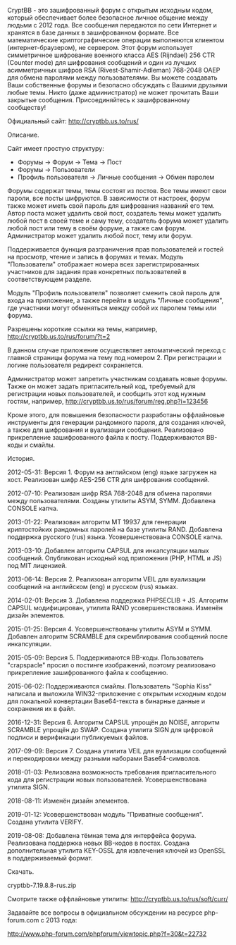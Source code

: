 ﻿CryptBB - это зашифрованный форум с открытым исходным кодом, который обеспечивает более безопасное личное общение между людьми с 2012 года. Все сообщения передаются по сети Интернет и хранятся в базе данных в зашифрованном формате. Все математические криптографические операции выполняются клиентом (интернет-браузером), не сервером. Этот форум использует симметричное шифрование военного класса AES (Rijndael) 256 CTR (Counter mode) для шифрования сообщений и один из лучших асимметричных шифров RSA (Rivest-Shamir-Adleman) 768-2048 OAEP для обмена паролями между пользователями. Вы можете создавать Ваши собственные форумы и безопасно обсуждать с Вашими друзьями любые темы. Никто (даже администратор) не может прочитать Ваши закрытые сообщения. Присоединяйтесь к зашифрованному сообществу!

Официальный сайт: http://cryptbb.us.to/rus/

Описание.

Сайт имеет простую структуру:
- Форумы &#8594; Форум &#8594; Тема &#8594; Пост
- Форумы &#8594; Пользователи
- Профиль пользователя &#8594; Личные сообщения &#8594; Обмен паролем

Форумы содержат темы, темы состоят из постов. Все темы имеют свои пароли, все посты шифруются. В зависимости от настроек, форум также может иметь свой пароль для шифрования названий его тем. Автор поста может удалить свой пост, создатель темы может удалить любой пост в своей теме и саму тему, создатель форума может удалить любой пост или тему в своём форуме, а также сам форум. Администратор может удалить любой пост, тему или форум.

Поддерживается функция разграничения прав пользователей и гостей на просмотр, чтение и запись в форумах и темах. Модуль "Пользователи" отображает номера всех зарегистрированных участников для задания прав конкретных пользователей в соответствующем разделе.

Модуль "Профиль пользователя" позволяет сменить свой пароль для входа на приложение, а также перейти в модуль "Личные сообщения", где участники могут обменяться между собой их паролем темы или форума.

Разрешены короткие ссылки на темы, например, http://cryptbb.us.to/rus/forum/?t=2

В данном случае приложение осуществляет автоматический переход с главной страницы форума на тему под номером 2. При регистрации и логине пользователя редирект сохраняется.

Администратор может запретить участникам создавать новые форумы. Также он может задать пригласительный код, требуемый для регистрации новых пользователей, и сообщить этот код нужным гостям, например, http://cryptbb.us.to/rus/forum/reg.php?i=123456

Кроме этого, для повышения безопасности разработаны оффлайновые инструменты для генерации рандомного пароля, для создания ключей, а также для шифрования и вуализации сообщения. Реализовано прикрепление зашифрованного файла к посту. Поддерживаются BB-коды и смайлы.

История.

2012-05-31: Версия 1. Форум на английском (eng) языке загружен на хост. Реализован шифр AES-256 CTR для шифрования сообщений.

2012-07-10: Реализован шифр RSA 768-2048 для обмена паролями между пользователями. Созданы утилиты ASYM, SYMM. Добавлена CONSOLE капча.

2013-01-22: Реализован алгоритм MT 19937 для генерации криптостойких рандомных паролей на базе утилиты RAND. Добавлена поддержка русского (rus) языка. Усовершенствована CONSOLE капча.

2013-03-10: Добавлен алгоритм CAPSUL для инкапсуляции малых сообщений. Опубликован исходный код приложения (PHP, HTML и JS) под MIT лицензией.

2013-06-14: Версия 2. Реализован алгоритм VEIL для вуализации сообщений на английском (eng) и русском (rus) языках.

2014-02-01: Версия 3. Добавлена поддержка PHPSECLIB + JS. Алгоритм CAPSUL модифицирован, утилита RAND усовершенствована. Изменён дизайн элементов.

2015-01-25: Версия 4. Усовершенствованы утилиты ASYM и SYMM. Добавлен алгоритм SCRAMBLE для скремблирования сообщений после инкапсуляции.

2015-05-09: Версия 5. Поддерживаются BB-коды. Пользователь "crapspacle" просил о постинге изображений, поэтому реализовано прикрепление зашифрованного файла к сообщению.

2015-06-02: Поддерживаются смайлы. Пользователь "Sophia Kiss" написала и выложила WIN32-приложение с открытым исходным кодом для локальной конвертации Base64-текста в бинарные данные и сохранения их в файл.

2016-12-31: Версия 6. Алгоритм CAPSUL упрощён до NOISE, алгоритм SCRAMBLE упрощён до SWAP. Создана утилита SIGN для цифровой подписи и верификации публикуемых файлов.

2017-09-09: Версия 7. Создана утилита VEIL для вуализации сообщений и перекодировки между разными наборами Base64-символов.

2018-01-03: Релизована возможность требования пригласительного кода для регистрации новых пользователей. Усовершенствована утилита SIGN.

2018-08-11: Изменён дизайн элементов.

2019-01-12: Усовершенствован модуль "Приватные сообщения". Создана утилита VERIFY.

2019-08-08: Добавлена тёмная тема для интерфейса форума. Реализована поддержка новых BB-кодов в постах. Создана дополнительная утилита KEY-OSSL для извлечения ключей из OpenSSL в поддерживаемый формат.

Скачать.

cryptbb-7.19.8.8-rus.zip

Смотрите также оффлайновые утилиты: http://cryptbb.us.to/rus/soft/curr/

Задавайте все вопросы в официальном обсуждении на ресурсе php-forum.com с 2013 года:

http://www.php-forum.com/phpforum/viewtopic.php?f=30&t=22732
